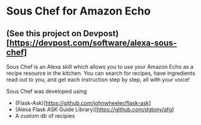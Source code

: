 # Sous Chef for Amazon Echo
## (See this project on Devpost)[https://devpost.com/software/alexa-sous-chef]

Sous Chef is an Alexa skill which allows you to use your Amazon Echo as a recipe resource in the kitchen. You can search for recipes, have ingredients read out to you, and get each instruction step by step, all with your voice!

Sous Chef was developed using
- (Flask-Ask)[https://github.com/johnwheeler/flask-ask]
- (Alexa Flask ASK Guide Library)[https://github.com/dgtony/afg]
- A custom db of recipies
